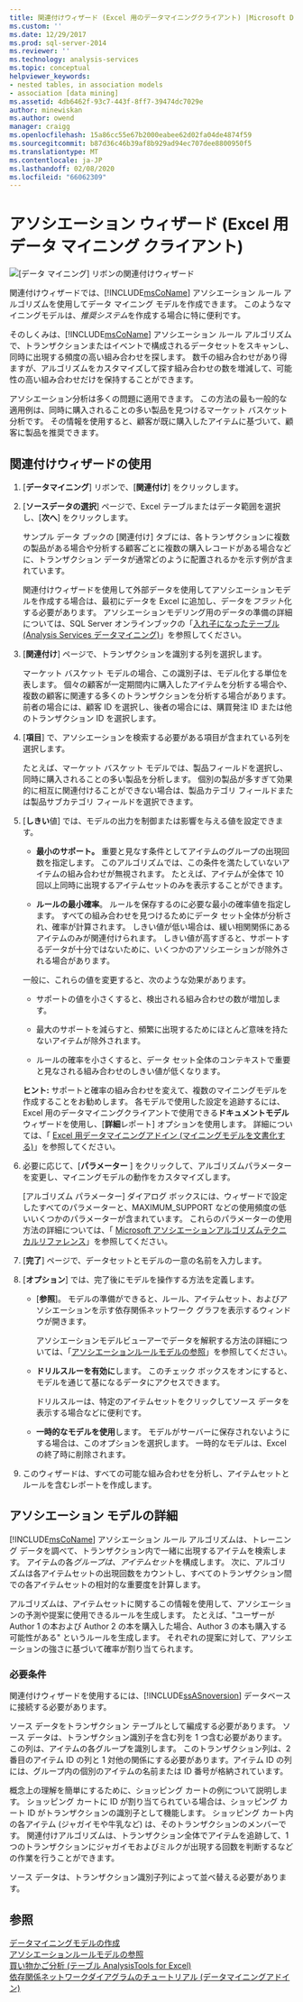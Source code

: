 ```yaml
---
title: 関連付けウィザード (Excel 用のデータマイニングクライアント) |Microsoft Docs
ms.custom: ''
ms.date: 12/29/2017
ms.prod: sql-server-2014
ms.reviewer: ''
ms.technology: analysis-services
ms.topic: conceptual
helpviewer_keywords:
- nested tables, in association models
- association [data mining]
ms.assetid: 4db6462f-93c7-443f-8ff7-39474dc7029e
author: minewiskan
ms.author: owend
manager: craigg
ms.openlocfilehash: 15a86cc55e67b2000eabee62d02fa04de4874f59
ms.sourcegitcommit: b87d36c46b39af8b929ad94ec707dee8800950f5
ms.translationtype: MT
ms.contentlocale: ja-JP
ms.lasthandoff: 02/08/2020
ms.locfileid: "66062309"
---
```

# <a name="associate-wizard-data-mining-client-for-excel"></a>アソシエーション ウィザード (Excel 用データ マイニング クライアント)
  ![[データ マイニング] リボンの関連付けウィザード](media/dmc-associate.gif "[データ マイニング] リボンの関連付けウィザード")  
  
 関連付けウィザードでは、[!INCLUDE[msCoName](../includes/msconame-md.md)] アソシエーション ルール アルゴリズムを使用してデータ マイニング モデルを作成できます。 このようなマイニングモデルは、*推奨システム*を作成する場合に特に便利です。  
  
 そのしくみは、[!INCLUDE[msCoName](../includes/msconame-md.md)] アソシエーション ルール アルゴリズムで、トランザクションまたはイベントで構成されるデータセットをスキャンし、同時に出現する頻度の高い組み合わせを探します。 数千の組み合わせがあり得ますが、アルゴリズムをカスタマイズして探す組み合わせの数を増減して、可能性の高い組み合わせだけを保持することができます。  
  
 アソシエーション分析は多くの問題に適用できます。 この方法の最も一般的な適用例は、同時に購入されることの多い製品を見つけるマーケット バスケット分析です。 その情報を使用すると、顧客が既に購入したアイテムに基づいて、顧客に製品を推奨できます。  
  
## <a name="using-the-associate-wizard"></a>関連付けウィザードの使用  
  
1.  [**データマイニング**] リボンで、[**関連付け**] をクリックします。  
  
2.  [**ソースデータの選択**] ページで、Excel テーブルまたはデータ範囲を選択し、[**次へ**] をクリックします。  
  
     サンプル データ ブックの [関連付け] タブには、各トランザクションに複数の製品がある場合や分析する顧客ごとに複数の購入レコードがある場合などに、トランザクション データが通常どのように配置されるかを示す例が含まれています。  
  
     関連付けウィザードを使用して外部データを使用してアソシエーションモデルを作成する場合は、最初にデータを Excel に追加し、データを*フラット*化する必要があります。 アソシエーションモデリング用のデータの準備の詳細については、SQL Server オンラインブックの「[入れ子になったテーブル &#40;Analysis Services データマイニング&#41;](data-mining/nested-tables-analysis-services-data-mining.md)」を参照してください。  
  
3.  [**関連付け**] ページで、トランザクションを識別する列を選択します。  
  
     マーケット バスケット モデルの場合、この識別子は、モデル化する単位を表します。 個々の顧客が一定期間内に購入したアイテムを分析する場合や、複数の顧客に関連する多くのトランザクションを分析する場合があります。 前者の場合には、顧客 ID を選択し、後者の場合には、購買発注 ID または他のトランザクション ID を選択します。  
  
4.  [**項目**] で、アソシエーションを検索する必要がある項目が含まれている列を選択します。  
  
     たとえば、マーケット バスケット モデルでは、製品フィールドを選択し、同時に購入されることの多い製品を分析します。 個別の製品が多すぎて効果的に相互に関連付けることができない場合は、製品カテゴリ フィールドまたは製品サブカテゴリ フィールドを選択できます。  
  
5.  [**しきい**値] では、モデルの出力を制御または影響を与える値を設定できます。  
  
    -   **最小のサポート。** 重要と見なす条件としてアイテムのグループの出現回数を指定します。 このアルゴリズムでは、この条件を満たしていないアイテムの組み合わせが無視されます。 たとえば、アイテムが全体で 10 回以上同時に出現するアイテムセットのみを表示することができます。  
  
    -   **ルールの最小確率**。 ルールを保存するのに必要な最小の確率値を指定します。 すべての組み合わせを見つけるためにデータ セット全体が分析され、確率が計算されます。 しきい値が低い場合は、緩い相関関係にあるアイテムのみが関連付けられます。 しきい値が高すぎると、サポートするデータが十分ではないために、いくつかのアソシエーションが除外される場合があります。  
  
     一般に、これらの値を変更すると、次のような効果があります。  
  
    -   サポートの値を小さくすると、検出される組み合わせの数が増加します。  
  
    -   最大のサポートを減らすと、頻繁に出現するためにほとんど意味を持たないアイテムが除外されます。  
  
    -   ルールの確率を小さくすると、データ セット全体のコンテキストで重要と見なされる組み合わせのしきい値が低くなります。  
  
     **ヒント:** サポートと確率の組み合わせを変えて、複数のマイニングモデルを作成することをお勧めします。 各モデルで使用した設定を追跡するには、Excel 用のデータマイニングクライアントで使用できる**ドキュメントモデル**ウィザードを使用し、[**詳細**レポート] オプションを使用します。 詳細については、「 [Excel 用データマイニングアドイン &#40;マイニングモデルを文書化する&#41;](documenting-mining-models-data-mining-add-ins-for-excel.md)」を参照してください。  
  
6.  必要に応じて、[**パラメーター** ] をクリックして、アルゴリズムパラメーターを変更し、マイニングモデルの動作をカスタマイズします。  
  
     [アルゴリズム パラメーター] ダイアログ ボックスには、ウィザードで設定したすべてのパラメーターと、MAXIMUM_SUPPORT などの使用頻度の低いいくつかのパラメーターが含まれています。 これらのパラメーターの使用方法の詳細については、「 [Microsoft アソシエーションアルゴリズムテクニカルリファレンス](data-mining/microsoft-association-algorithm-technical-reference.md)」を参照してください。  
  
7.  [**完了**] ページで、データセットとモデルの一意の名前を入力します。  
  
8.  [**オプション**] では、完了後にモデルを操作する方法を定義します。  
  
    -   [**参照**]。  モデルの準備ができると、ルール、アイテムセット、およびアソシエーションを示す依存関係ネットワーク グラフを表示するウィンドウが開きます。  
  
         アソシエーションモデルビューアーでデータを解釈する方法の詳細については、「[アソシエーションルールモデルの参照](browsing-an-association-rules-model.md)」を参照してください。  
  
    -   **ドリルスルーを有効に**します。 このチェック ボックスをオンにすると、モデルを通じて基になるデータにアクセスできます。  
  
         ドリルスルーは、特定のアイテムセットをクリックしてソース データを表示する場合などに便利です。  
  
    -   **一時的なモデルを使用**します。 モデルがサーバーに保存されないようにする場合は、このオプションを選択します。 一時的なモデルは、Excel の終了時に削除されます。  
  
9. このウィザードは、すべての可能な組み合わせを分析し、アイテムセットとルールを含むレポートを作成します。  
  
## <a name="more-about-association-models"></a>アソシエーション モデルの詳細  
 
  [!INCLUDE[msCoName](../includes/msconame-md.md)] アソシエーション ルール アルゴリズムは、トレーニング データを調べて、トランザクション内で一緒に出現するアイテムを検索します。 アイテムの各*グループは、アイテムセット*を構成します。 次に、アルゴリズムは各アイテムセットの出現回数をカウントし、すべてのトランザクション間での各アイテムセットの相対的な重要度を計算します。  
  
 アルゴリズムは、アイテムセットに関するこの情報を使用して、アソシエーションの予測や提案に使用できるルールを生成します。 たとえば、"ユーザーが Author 1 の本および Author 2 の本を購入した場合、Author 3 の本も購入する可能性がある" というルールを生成します。 それぞれの提案に対して、アソシエーションの強さに基づいて確率が割り当てられます。  
  
### <a name="requirements"></a>必要条件  
 関連付けウィザードを使用するには、[!INCLUDE[ssASnoversion](../includes/ssasnoversion-md.md)] データベースに接続する必要があります。  
  
 ソース データをトランザクション テーブルとして編成する必要があります。 ソース データは、トランザクション識別子を含む列を 1 つ含む必要があります。 この列は、アイテムの各グループを識別します。 このトランザクション列は、2 番目のアイテム ID の列と 1 対他の関係にする必要があります。アイテム ID の列には、グループ内の個別のアイテムの名前または ID 番号が格納されています。  
  
 概念上の理解を簡単にするために、ショッピング カートの例について説明します。 ショッピング カートに ID が割り当てられている場合は、ショッピング カート ID がトランザクションの識別子として機能します。 ショッピング カート内の各アイテム (ジャガイモや牛乳など) は、そのトランザクションのメンバーです。 関連付けアルゴリズムは、トランザクション全体でアイテムを追跡して、1 つのトランザクションにジャガイモおよびミルクが出現する回数を判断するなどの作業を行うことができます。  
  
 ソース データは、トランザクション識別子列によって並べ替える必要があります。  
  
## <a name="see-also"></a>参照  
 [データマイニングモデルの作成](creating-a-data-mining-model.md)   
 [アソシエーションルールモデルの参照](browsing-an-association-rules-model.md)   
 [買い物かご分析 &#40;テーブル AnalysisTools for Excel&#41;](shopping-basket-analysis-table-analysistools-for-excel.md)   
 [依存関係ネットワークダイアグラムのチュートリアル &#40;データマイニングアドイン&#41;](dependency-network-diagram-walkthrough-data-mining-add-ins.md)  
  
  
